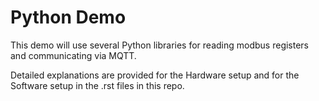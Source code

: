 Python Demo
===========

This demo will use several Python libraries for reading modbus registers and communicating via MQTT.

Detailed explanations are provided for the Hardware setup and for the Software setup in the .rst files in this repo.
